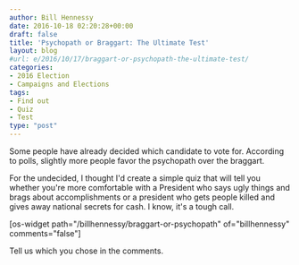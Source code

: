```yaml
---
author: Bill Hennessy
date: 2016-10-18 02:20:28+00:00
draft: false
title: 'Psychopath or Braggart: The Ultimate Test'
layout: blog
#url: e/2016/10/17/braggart-or-psychopath-the-ultimate-test/
categories:
- 2016 Election
- Campaigns and Elections
tags:
- Find out
- Quiz
- Test
type: "post"
---
```


Some people have already decided which candidate to vote for. According to polls, slightly more people favor the psychopath over the braggart.

For the undecided, I thought I'd create a simple quiz that will tell you whether you're more comfortable with a President who says ugly things and brags about accomplishments or a president who gets people killed and gives away national secrets for cash. I know, it's a tough call.

[os-widget path="/billhennessy/braggart-or-psychopath" of="billhennessy" comments="false"]

Tell us which you chose in the comments.
